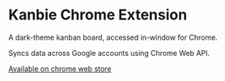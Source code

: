 # Kanbie Chrome Extension
A dark-theme kanban board, accessed in-window for Chrome.

Syncs data across Google accounts using Chrome Web API.

[Available on chrome web store](https://chrome.google.com/webstore/detail/kanbie/hancagoabobbbadijbbfepodbdgjbfpf?hl=en)
